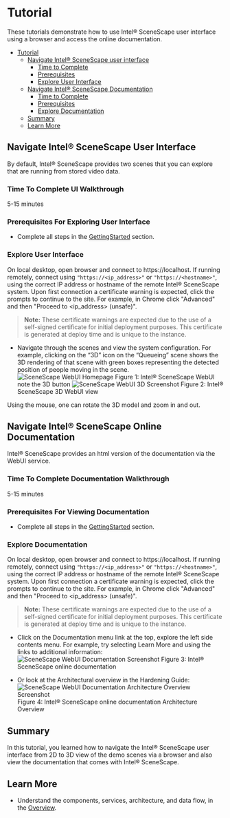 # Tutorial

These tutorials demonstrate how to use Intel® SceneScape user interface using a browser and access the online documentation.

- [Tutorial](#tutorial)
  - [Navigate Intel® SceneScape user interface](#navigate-scenescape-user-interface)
    - [Time to Complete](#time-to-complete-ui-walkthrough)
    - [Prerequisites](#prerequisites-for-exploring-user-interface)
    - [Explore User Interface](#explore-user-interface)
  - [Navigate Intel® SceneScape Documentation](#navigate-scenescape-online-documentation)
    - [Time to Complete](#time-to-complete-documentation-walkthrough)
    - [Prerequisites](#prerequisites-for-viewing-documentation)
    - [Explore Documentation](#explore-documentation)
  - [Summary](#summary)
  - [Learn More](#learn-more)

## Navigate Intel® SceneScape User Interface

By default, Intel® SceneScape provides two scenes that you can explore that are running from stored video data.

### Time To Complete UI Walkthrough

5-15 minutes

### Prerequisites For Exploring User Interface

- Complete all steps in the [GettingStarted](Getting-Started-Guide.md) section.

### Explore User Interface

On local desktop, open browser and connect to https://localhost. If running remotely, connect using `"https://<ip_address>"` or `"https://<hostname>"`, using the correct IP address or hostname of the remote Intel® SceneScape system. Upon first connection a certificate warning is expected, click the prompts to continue to the site. For example, in Chrome click "Advanced" and then "Proceed to &lt;ip_address> (unsafe)".

> **Note:** These certificate warnings are expected due to the use of a self-signed certificate for initial deployment purposes. This certificate is generated at deploy time and is unique to the instance.

- Navigate through the scenes and view the system configuration. For example, clicking on the “3D” icon on the “Queueing” scene shows the 3D rendering of that scene with green boxes representing the detected position of people moving in the scene.
  ![SceneScape WebUI Homepage](images/homepage.png)
  Figure 1: Intel® SceneScape WebUI note the 3D button
  ![SceneScape WebUI 3D Screenshot ](images/demo_queing_3d_view.png)
  Figure 2: Intel® SceneScape 3D WebUI view

Using the mouse, one can rotate the 3D model and zoom in and out.

## Navigate Intel® SceneScape Online Documentation

Intel® SceneScape provides an html version of the documentation via the WebUI service.

### Time To Complete Documentation Walkthrough

5-15 minutes

### Prerequisites For Viewing Documentation

- Complete all steps in the [GettingStarted](Getting-Started-Guide.md) section.

### Explore Documentation

On local desktop, open browser and connect to https://localhost. If running remotely, connect using `"https://<ip_address>"` or `"https://<hostname>"`, using the correct IP address or hostname of the remote Intel® SceneScape system. Upon first connection a certificate warning is expected, click the prompts to continue to the site. For example, in Chrome click "Advanced" and then "Proceed to &lt;ip_address> (unsafe)".

> **Note:** These certificate warnings are expected due to the use of a self-signed certificate for initial deployment purposes. This certificate is generated at deploy time and is unique to the instance.

- Click on the Documentation menu link at the top, explore the left side contents menu. For example, try selecting Learn More and using the links to
  additional information:
  ![SceneScape WebUI Documentation Screenshot ](images/online_docs.png)
  Figure 3: Intel® SceneScape online documentation

- Or look at the Architectural overview in the Hardening Guide:
  ![SceneScape WebUI Documentation Architecture Overview Screenshot ](images/doc_arch_overview.png)
  Figure 4: Intel® SceneScape online documentation Architecture Overview

## Summary

In this tutorial, you learned how to navigate the Intel® SceneScape user interface from 2D to 3D view of the demo scenes via a browser and also view the documentation that comes with Intel® SceneScape.

## Learn More

- Understand the components, services, architecture, and data flow, in the [Overview](Overview.md).
